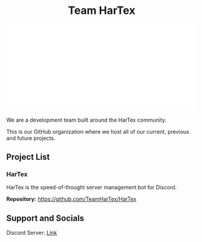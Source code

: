 <h1 align="center">Team HarTex</h1>

![Metrics](https://github.com/TeamHarTex/.github/blob/main/github-metrics.svg)

We are a development team built around the HarTex community.

This is our GitHub organization where we host all of our current, previous and future projects.

## Project List

### HarTex

HarTex is the speed-of-thought server management bot for Discord.

**Repository:** https://github.com/TeamHarTex/HarTex

## Support and Socials

Discord Server: [Link](https://discord.gg/Xu8453VBAv)
